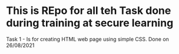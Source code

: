 # This is REpo for all teh Task done during training at secure learning

Task 1 - Is for creating HTML web page using simple CSS. Done on 26/08/2021
